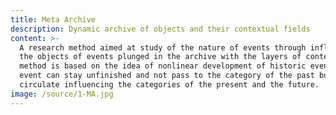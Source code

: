 ```yaml
---
title: Meta Archive
description: Dynamic archive of objects and their contextual fields
content: >-
  A research method aimed at study of the nature of events through influence on
  the objects of events plunged in the archive with the layers of contexts. The
  method is based on the idea of nonlinear development of historic event. The
  event can stay unfinished and not pass to the category of the past but
  circulate influencing the categories of the present and the future.
image: /source/1-MA.jpg
---
```


